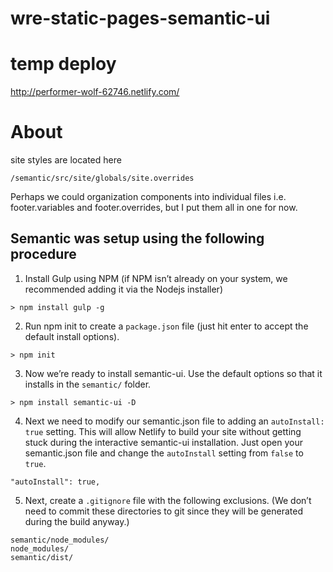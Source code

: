 # wre-static-pages-semantic-ui

# temp deploy
http://performer-wolf-62746.netlify.com/

# About 

site styles are located here

`/semantic/src/site/globals/site.overrides`

Perhaps we could organization components into individual files i.e. footer.variables and footer.overrides, but I put them all in one for now.


## Semantic was setup using the following procedure

1. Install Gulp using NPM (if NPM isn’t already on your system, we recommended adding it via the Nodejs installer)

`> npm install gulp -g`

2. Run npm init to create a `package.json` file (just hit enter to accept the default install options).

`> npm init`

3. Now we’re ready to install semantic-ui. Use the default options so that it installs in the `semantic/` folder.

`> npm install semantic-ui -D`

4. Next we need to modify our semantic.json file to adding an `autoInstall: true` setting. This will allow Netlify to build your site without getting stuck during the interactive semantic-ui installation. Just open your semantic.json file and change the `autoInstall` setting from `false` to `true`.

`"autoInstall": true,`

5. Next, create a `.gitignore` file with the following exclusions. (We don’t need to commit these directories to git since they will be generated during the build anyway.)

```
semantic/node_modules/
node_modules/
semantic/dist/
````

